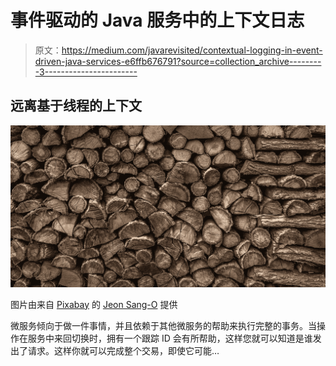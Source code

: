 # 事件驱动的 Java 服务中的上下文日志

> 原文：<https://medium.com/javarevisited/contextual-logging-in-event-driven-java-services-e6ffb676791?source=collection_archive---------3----------------------->

## 远离基于线程的上下文

![](img/50421b18cea977c84219947922bfac52.png)

图片由来自 [Pixabay](https://pixabay.com/?utm_source=link-attribution&utm_medium=referral&utm_campaign=image&utm_content=2171410) 的 [Jeon Sang-O](https://pixabay.com/users/jeonsango-1594796/?utm_source=link-attribution&utm_medium=referral&utm_campaign=image&utm_content=2171410) 提供

微服务倾向于做一件事情，并且依赖于其他微服务的帮助来执行完整的事务。当操作在服务中来回切换时，拥有一个跟踪 ID 会有所帮助，这样您就可以知道是谁发出了请求。这样你就可以完成整个交易，即使它可能…